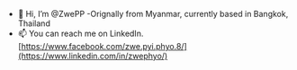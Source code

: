 - 👋 Hi, I’m @ZwePP
-Orignally from Myanmar, currently based in Bangkok, Thailand
- 📫 You can reach me on LinkedIn. [https://www.facebook.com/zwe.pyi.phyo.8/](https://www.linkedin.com/in/zwephyo/)

<!---
ZwePP/ZwePP is a ✨ special ✨ repository because its `README.md` (this file) appears on your GitHub profile.
You can click the Preview link to take a look at your changes.
--->
